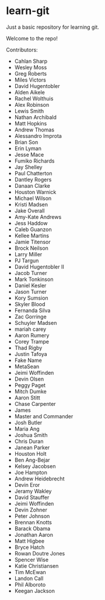 learn-git
=========

Just a basic repository for learning git.

Welcome to the repo!

Contributors:
* Cahlan Sharp
* Wesley Moss
* Greg Roberts
* Miles Victors
* David Hugentobler
* Alden Aikele
* Rachel Wolthuis
* Alex Robinson
* Lewis Smith
* Nathan Archibald
* Matt Hopkins
* Andrew Thomas
* Alessandro Improta
* Brian Son
* Erin Lyman
* Jesse Mace
* Fumiko Richards
* Jay Shelley
* Paul Chatterton
* Dantley Rogers
* Danaan Clarke
* Houston Warnick
* Michael Wilson
* Kristi Madsen
* Jake Overall
* Amy-Kate Andrews
* Jess Haddow
* Caleb Guanzon
* Kellee Martins
* Jamie Titensor
* Brock Neilson
* Larry Miller
* PJ Targun
* David Hugentobler II
* Jacob Turner
* Mark Tonkinson
* Daniel Kesler
* Jason Turner
* Kory Sumsion
* Skyler Blood
* Fernanda Silva
* Zac Gorringe
* Schuyler Madsen
* mariah carey
* Aaron Rumery
* Corey Trampe
* Thad Rigby
* Justin Tafoya
* Fake Name
* MetaSean
* Jeimi Woffinden
* Devin Olsen
* Peggy Paget
* Mitch Dumke
* Aaron Stitt
* Chase Carpenter 
* James
* Master and Commander
* Josh Butler
* Maria Ang
* Joshua Smith
* Chris Duran
* Janean Parker
* Houston Holt
* Ben Ang-Bejar
* Kelsey Jacobsen
* Joe Hampton
* Andrew Heidebrecht
* Devin Eror
* Jeramy Wakley
* David Stauffer
* Jeimi Woffinden
* Devin Zohner
* Peter Johnson
* Brennan Knotts
* Barack Obama
* Jonathan Aaron
* Matt Higbee
* Bryce Hatch
* Rowan Doutre Jones
* Spencer Wise
* Katie Christiansen
* Tim McEwan 
* Landon Call
* Phil Alboroto
* Keegan Jackson


